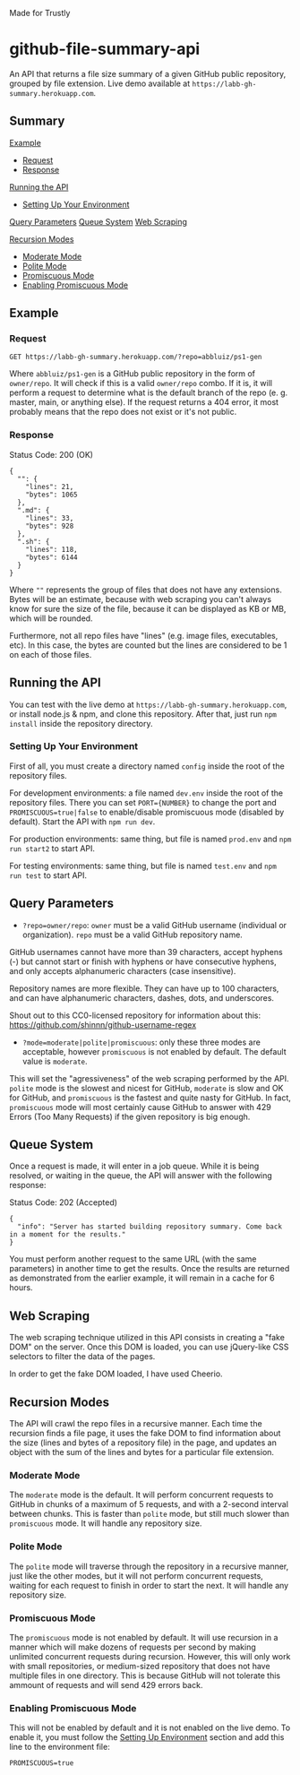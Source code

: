 Made for Trustly

# github-file-summary-api

An API that returns a file size summary of a given GitHub public repository, grouped by file extension. Live demo available at `https://labb-gh-summary.herokuapp.com`.

## Summary

[Example](#example)
* [Request](#request)
* [Response](#response)

[Running the API](#running-the-api)
* [Setting Up Your Environment](#setting-up-your-environment)

[Query Parameters](#query-parameters)
[Queue System](#queue-system)
[Web Scraping](#web-scraping)

[Recursion Modes](#recursion-modes)
* [Moderate Mode](#moderate-mode)
* [Polite Mode](#polite-mode)
* [Promiscuous Mode](#promiscuous-mode)
* [Enabling Promiscuous Mode](#enabling-promiscuous-mode)

## Example

### Request
```
GET https://labb-gh-summary.herokuapp.com/?repo=abbluiz/ps1-gen
```
Where `abbluiz/ps1-gen` is a GitHub public repository in the form of `owner/repo`. It will check if this is a valid `owner/repo` combo. If it is, it will perform a request to determine what is the default branch of the repo (e. g. master, main, or anything else). If the request returns a 404 error, it most probably means that the repo does not exist or it's not public.

### Response

Status Code: 200 (OK)

```
{
  "": {
    "lines": 21,
    "bytes": 1065
  },
  ".md": {
    "lines": 33,
    "bytes": 928
  },
  ".sh": {
    "lines": 118,
    "bytes": 6144
  }
}
```

Where `""` represents the group of files that does not have any extensions. Bytes will be an estimate, because with web scraping you can't always know for sure the size of the file, because it can be displayed as KB or MB, which will be rounded.

Furthermore, not all repo files have "lines" (e.g. image files, executables, etc). In this case, the bytes are counted but the lines are considered to be 1 on each of those files.

## Running the API

You can test with the live demo at `https://labb-gh-summary.herokuapp.com`, or install node.js & npm, and clone this repository. After that, just run `npm install` inside the repository directory.

### Setting Up Your Environment

First of all, you must create a directory named `config` inside the root of the repository files.

For development environments: a file named `dev.env` inside the root of the repository files. There you can set `PORT={NUMBER}` to change the port and `PROMISCUOUS=true|false` to enable/disable promiscuous mode (disabled by default). Start the API with `npm run dev`.

For production environments: same thing, but file is named `prod.env` and `npm run start2` to start API.

For testing environments: same thing, but file is named `test.env` and `npm run test` to start API.

## Query Parameters

* `?repo=owner/repo`: `owner` must be a valid GitHub username (individual or organization). `repo` must be a valid GitHub repository name.

GitHub usernames cannot have more than 39 characters, accept hyphens (-) but cannot start or finish with hyphens or have consecutive hyphens, and only accepts alphanumeric characters (case insensitive).

Repository names are more flexible. They can have up to 100 characters, and can have alphanumeric characters, dashes, dots, and underscores.

Shout out to this CC0-licensed repository for information about this: https://github.com/shinnn/github-username-regex

* `?mode=moderate|polite|promiscuous`: only these three modes are acceptable, however `promiscuous` is not enabled by default. The default value is `moderate`.

This will set the "agressiveness" of the web scraping performed by the API. `polite` mode is the slowest and nicest for GitHub, `moderate` is slow and OK for GitHub, and `promiscuous` is the fastest and quite nasty for GitHub. In fact, `promiscuous` mode will most certainly cause GitHub to answer with 429 Errors (Too Many Requests) if the given repository is big enough.

## Queue System

Once a request is made, it will enter in a job queue. While it is being resolved, or waiting in the queue, the API will answer with the following response:

Status Code: 202 (Accepted)

```
{
  "info": "Server has started building repository summary. Come back in a moment for the results."
}
```

You must perform another request to the same URL (with the same parameters) in another time to get the results. Once the results are returned as demonstrated from the earlier example, it will remain in a cache for 6 hours.

## Web Scraping

The web scraping technique utilized in this API consists in creating a "fake DOM" on the server. Once this DOM is loaded, you can use jQuery-like CSS selectors to filter the data of the pages.

In order to get the fake DOM loaded, I have used Cheerio.

## Recursion Modes

The API will crawl the repo files in a recursive manner. Each time the recursion finds a file page, it uses the fake DOM to find information about the size (lines and bytes of a repository file) in the page, and updates an object with the sum of the lines and bytes for a particular file extension.

### Moderate Mode

The `moderate` mode is the default. It will perform concurrent requests to GitHub in chunks of a maximum of 5 requests, and with a 2-second interval between chunks. This is faster than `polite` mode, but still much slower than `promiscuous` mode. It will handle any repository size.

### Polite Mode

The `polite` mode will traverse through the repository in a recursive manner, just like the other modes, but it will not perform concurrent requests, waiting for each request to finish in order to start the next. It will handle any repository size.

### Promiscuous Mode

The `promiscuous` mode is not enabled by default. It will use recursion in a manner which will make dozens of requests per second by making unlimited concurrent requests during recursion. However, this will only work with small repositories, or medium-sized repository that does not have multiple files in one directory. This is because GitHub will not tolerate this ammount of requests and will send 429 errors back. 

### Enabling Promiscuous Mode

This will not be enabled by default and it is not enabled on the live demo. To enable it, you must follow the [Setting Up Environment](#setting-up-environment) section and add this line to the environment file:

```
PROMISCUOUS=true
```
